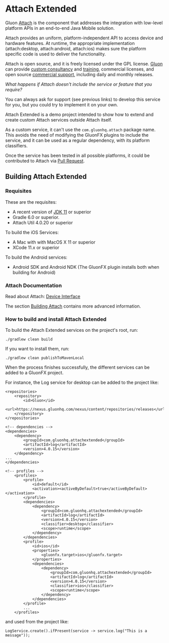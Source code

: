 # Attach Extended #

Gluon [Attach](http://gluonhq.com/products/mobile/attach/) is the component that addresses the integration with low-level platform APIs in an end-to-end Java Mobile solution.

Attach provides an uniform, platform-independent API to access device and hardware features. 
At runtime, the appropriate implementation (attach:desktop, attach:android, attach:ios) makes sure the platform specific code is 
used to deliver the functionality.

Attach is open source, and it is freely licensed under the GPL license.
[Gluon](http://gluonhq.com) can provide [custom consultancy](http://gluonhq.com/services/consulting/) and [training](http://gluonhq.com/services/training/), commercial licenses, and open source [commercial support](http://gluonhq.com/services/commercial-support/), including daily and monthly releases.

_What happens if Attach doesn't include the service or feature that you require?_

You can always ask for support (see previous links) to develop this service for you, but you could try to implement it on your own. 

Attach Extended is a demo project intended to show how to extend and create custom Attach services outside Attach itself. 

As a custom service, it can't use the `com.gluonhq.attach` package name. This avoids the need of modifying the GluonFX plugins to include the service, and it can be used as a regular dependency, with its platform classifiers.

Once the service has been tested in all possible platforms, it could be contributed to Attach via [Pull Request](https://github.com/gluonhq/attach/pulls).

## Building Attach Extended ##

### Requisites ###

These are the requisites:

* A recent version of [JDK 11](http://jdk.java.net/11/) or superior
* Gradle 6.0 or superior. 
* Attach Util 4.0.20 or superior

To build the iOS Services:
 
* A Mac with with MacOS X 11 or superior
* XCode 11.x or superior

To build the Android services:

* Android SDK and Android NDK (The GluonFX plugin installs both when building for Android)

### Attach Documentation ###

Read about Attach: [Device Interface](https://docs.gluonhq.com/#_device_interface)

The section [Building Attach](https://docs.gluonhq.com/#_building_attach) contains more advanced information.

### How to build and install Attach Extended ###

To build the Attach Extended services on the project's root, run:

`./gradlew clean build`

If you want to install them, run:

`./gradlew clean publishToMavenLocal`

When the process finishes successfully, the different services can be added to a GluonFX project.

For instance, the Log service for desktop can be added to the project like:

```
<repositories>
    <repository>
        <id>Gluon</id>
        <url>https://nexus.gluonhq.com/nexus/content/repositories/releases</url>
    </repository>
</repositories>

<!-- dependencies -->
<dependencies>
    <dependency>
        <groupId>com.gluonhq.attachextended</groupId>
        <artifactId>log</artifactId>
        <version>4.0.15</version>
    </dependency>
...
</dependencies>

<!-- profiles -->
    <profiles>
        <profile>
            <id>default</id>
            <activation><activeByDefault>true</activeByDefault></activation>
        </profile>
        <dependencies>
            <dependency>
                <groupId>com.gluonhq.attachextended</groupId>
                <artifactId>log</artifactId>
                <version>4.0.15</version>
                <classifier>desktop</classifier>
                <scope>runtime</scope>
            </dependency>
        </dependencies>
        <profile>
            <id>ios</id>
            <properties>
                <gluonfx.target>ios</gluonfx.target>
            </properties>
            <dependencies>
                <dependency>
                    <groupId>com.gluonhq.attachextended</groupId>
                    <artifactId>log</artifactId>
                    <version>4.0.15</version>
                    <classifier>ios</classifier>
                    <scope>runtime</scope>
                </dependency>
            </dependencies>
        </profile>
        ...
    </profiles>
```

and used from the project like:

```
LogService.create().ifPresent(service -> service.log("This is a message"));
```
